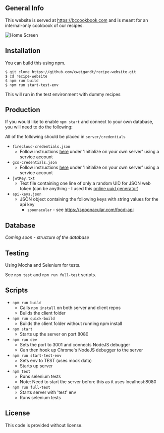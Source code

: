 ## General Info

This website is served at https://bccookbook.com and is meant for an internal-only cookbook of our recipes.

![Home Screen](https://storage.googleapis.com/recipe-website-269020.appspot.com/public/README-img/home-screen.png)

## Installation

You can build this using npm.

```
$ git clone https://github.com/cweigandt/recipe-website.git
$ cd recipe-website
$ npm run build
$ npm run start-test-env
```

This will run in the test environment with dummy recipes

## Production

If you would like to enable `npm start` and connect to your own database, you will need to do the following:

All of the following should be placed in `server/credentials`

- `firecloud-credentials.json`
  - Follow instructions [here](https://firebase.google.com/docs/firestore/quickstart#initialize) under 'Initialize on your own server' using a service account
- `gcs-credentials.json`
  - Follow instructions [here](https://firebase.google.com/docs/firestore/quickstart#initialize) under 'Initialize on your own server' using a service account
- `jwtKey.txt`
  - Text file containing one line of only a random UID for JSON web token (can be anything - I used this [online uuid generator](https://www.uuidgenerator.net/))
- `api-keys.json`
  - JSON object containing the following keys with string values for the api key
    - `spoonacular` - see https://spoonacular.com/food-api

## Database

_Coming soon - structure of the database_

## Testing

Using Mocha and Selenium for tests.

See `npm test` and `npm run full-test` scripts.

## Scripts

- `npm run build`
  - Calls `npm install` on both server and client repos
  - Builds the client folder
- `npm run quick-build`
  - Builds the client folder without running npm install
- `npm start`
  - Starts up the server on port 8080
- `npm run dev`
  - Sets the port to 3001 and connects NodeJS debugger
  - Can then hook up Chrome's NodeJS debugger to the server
- `npm run start-test-env`
  - Sets env to TEST (uses mock data)
  - Starts up server
- `npm test`
  - Runs selenium tests
  - Note: Need to start the server before this as it uses localhost:8080
- `npm run full-test`
  - Starts server with 'test' env
  - Runs selenium tests

## License

This code is provided without license.

